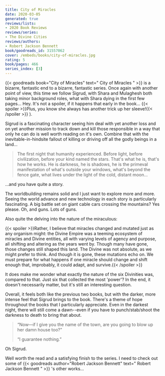```yaml
---
title: City of Miracles
date: 2020-03-05
generated: true
reviews/lists:
- 2020 Book Reviews
reviews/series:
- The Divine Cities
reviews/authors:
- Robert Jackson Bennett
book/goodreads_id: 31557062
cover: /embeds/books/city-of-miracles.jpg
rating: 5
book/pages: 466
series_index: [3]
---
```

{{< goodreads book="City of Miracles" text=" City of Miracles " >}} is a bizarre, fantastic end to a bizarre, fantastic series. Once again with another point of view, this time we follow Sigrud, with Shara and Mulaghesh both taking minor background roles, what with Shara dying in the first few pages... Hey. It's not a spoiler, if it happens that early in the book...  {{< spoiler >}}Plus, you know she always has another trick up her sleeve!{{< /spoiler >}}  ).  

Sigrud is a fascinating character seeing him deal with yet another loss and on yet another mission to track down and kill those responsible in a way that only he can do is well worth reading on it's own. Combine that with the inevitable-in-hindsite fallout of killing or driving off all the godly beings in a land...  

<!--more-->

> The first night that humanity experienced. Before light, before civilization, before your kind named the stars. That's what he is, that's how he works. He is darkness, he is shadows, he is the primeval manifestation of what's outside your windows, what's beyond the fence gate, what lives under the light of the cold, distant moon...

...and you have quite a story.  

The worldbuilding remains solid and I just want to explore more and more. Seeing the world advance and new technology in each story is particularly fascinating. A big battle set on giant cable cars crossing the mountains? Yes please. Oh, and guns. Lots of guns.  

Also quite the delving into the nature of the miraculous:  

{{< spoiler >}}Rather, I believe that miracles changed and mutated just as any organism might: the Divine Empire was a teeming ecosystem of miracles and Divine entities, all with varying levels of agency and purpose, all shifting and altering as the years went by. Though many have gone, those changes still shaped this land. The Divine was not absolute, as we might prefer to think. And though it is gone, these mutations echo on. We must prepare for what happens if one miracle should change and shift enough that, improbably, it could adapt, and survive.{{< /spoiler >}}  

It does make me wonder what exactly the nature of the six Divinities was, compared to that. Just six that collected the most 'power'? In the end, it doesn't necessarily matter, but it's still an interesting question.  

Overall, it feels both like the previous two books, but with the darker, more intense feel that Sigrud brings to the book. There's a theme of hope throughout the books that I particularly appreciate. Even in the darkest night, there will still come a dawn--even if you have to punch/stab/shoot the darkness to death to bring that about.  

>  “Now—if I give you the name of the town, are you going to blow up her damn house too?”  
>
>  “I guarantee nothing.”  

Oh Sigrud.  

Well worth the read and a satisfying finish to the series. I need to check out some of {{< goodreads author="Robert Jackson Bennett" text=" Robert Jackson Bennett " >}} 's other works...